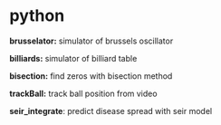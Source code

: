 # python
__brusselator:__ simulator of brussels oscillator

__billiards:__ simulator of billiard table

__bisection:__ find zeros with bisection method

__trackBall:__ track ball position from video

__seir_integrate__: predict disease spread with seir model
